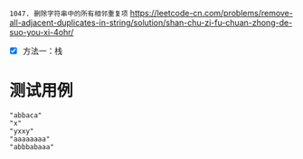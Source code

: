 
`1047. 删除字符串中的所有相邻重复项` https://leetcode-cn.com/problems/remove-all-adjacent-duplicates-in-string/solution/shan-chu-zi-fu-chuan-zhong-de-suo-you-xi-4ohr/
- [x] 方法一：栈

# 测试用例

```
"abbaca"
"x"
"yxxy"
"aaaaaaaa"
"abbbabaaa"
```
